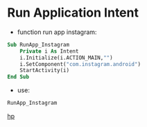 # Run Application Intent

* function run app instagram:

```vb
Sub RunApp_Instagram
    Private i As Intent
    i.Initialize(i.ACTION_MAIN,"")
    i.SetComponent("com.instagram.android")
    StartActivity(i)
End Sub
```

* use:

```vb
RunApp_Instagram
```

[hp](http://hemmatpoor.ir)
